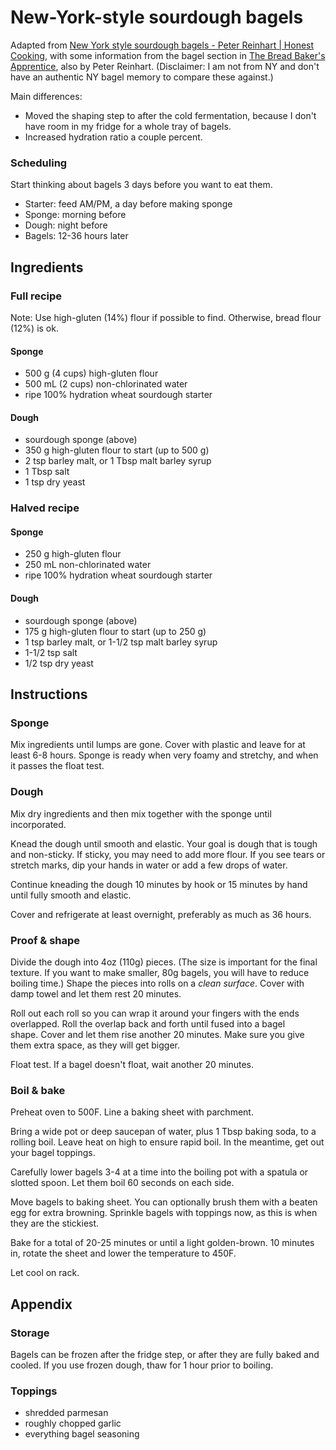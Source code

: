 # New-York-style sourdough bagels

Adapted from [New York style sourdough bagels - Peter Reinhart | Honest Cooking](http://honestcooking.com/peter-reinharts-new-york-style-bagels-wild-sourdough/), with some information from the bagel section in [The Bread Baker's Apprentice](https://www.amazon.com/Bread-Bakers-Apprentice-15th-Anniversary/dp/1607748657/), also by Peter Reinhart. (Disclaimer: I am not from NY and don't have an authentic NY bagel memory to compare these against.)

Main differences:
- Moved the shaping step to after the cold fermentation, because I don't have room in my fridge for a whole tray of bagels.
- Increased hydration ratio a couple percent.

### Scheduling

Start thinking about bagels 3 days before you want to eat them.

- Starter: feed AM/PM, a day before making sponge
- Sponge: morning before
- Dough: night before
- Bagels: 12-36 hours later

## Ingredients

### Full recipe

Note: Use high-gluten (14%) flour if possible to find. Otherwise, bread flour (12%) is ok.

#### Sponge
- 500 g (4 cups) high-gluten flour
- 500 mL (2 cups) non-chlorinated water
- ripe 100% hydration wheat sourdough starter

#### Dough
- sourdough sponge (above)
- 350 g high-gluten flour to start (up to 500 g)
- 2 tsp barley malt, or 1 Tbsp malt barley syrup
- 1 Tbsp salt
- 1 tsp dry yeast

### Halved recipe

#### Sponge
- 250 g high-gluten flour
- 250 mL non-chlorinated water
- ripe 100% hydration wheat sourdough starter

#### Dough
- sourdough sponge (above)
- 175 g high-gluten flour to start (up to 250 g)
- 1 tsp barley malt, or 1-1/2 tsp malt barley syrup
- 1-1/2 tsp salt
- 1/2 tsp dry yeast

## Instructions

### Sponge

Mix ingredients until lumps are gone. Cover with plastic and leave for at least 6-8 hours. Sponge is ready when very foamy and stretchy, and when it passes the float test.

### Dough

Mix dry ingredients and then mix together with the sponge until incorporated.

Knead the dough until smooth and elastic. Your goal is dough that is tough and non-sticky. If sticky, you may need to add more flour. If you see tears or stretch marks, dip your hands in water or add a few drops of water.

Continue kneading the dough 10 minutes by hook or 15 minutes by hand until fully smooth and elastic.

Cover and refrigerate at least overnight, preferably as much as 36 hours.

### Proof & shape

Divide the dough into 4oz (110g) pieces. (The size is important for the final texture. If you want to make smaller, 80g bagels, you will have to reduce boiling time.) Shape the pieces into rolls on a *clean surface*. Cover with damp towel and let them rest 20 minutes.

Roll out each roll so you can wrap it around your fingers with the ends overlapped. Roll the overlap back and forth until fused into a bagel shape. Cover and let them rise another 20 minutes. Make sure you give them extra space, as they will get bigger.

Float test. If a bagel doesn't float, wait another 20 minutes.

### Boil & bake

Preheat oven to 500F. Line a baking sheet with parchment.

Bring a wide pot or deep saucepan of water, plus 1 Tbsp baking soda, to a rolling boil. Leave heat on high to ensure rapid boil. In the meantime, get out your bagel toppings.

Carefully lower bagels 3-4 at a time into the boiling pot with a spatula or slotted spoon. Let them boil 60 seconds on each side.

Move bagels to baking sheet. You can optionally brush them with a beaten egg for extra browning. Sprinkle bagels with toppings now, as this is when they are the stickiest.

Bake for a total of 20-25 minutes or until a light golden-brown. 10 minutes in, rotate the sheet and lower the temperature to 450F.

Let cool on rack.

## Appendix

### Storage

Bagels can be frozen after the fridge step, or after they are fully baked and cooled. If you use frozen dough, thaw for 1 hour prior to boiling.

### Toppings
- shredded parmesan
- roughly chopped garlic
- everything bagel seasoning
